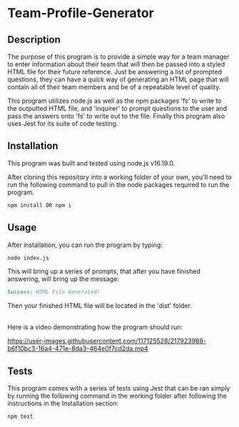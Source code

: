 # Team-Profile-Generator

## Description

The purpose of this program is to provide a simple way for a team manager to enter information about their team that will then be passed into a styled HTML file for their future reference. Just be answering a list of prompted questions, they can have a quick way of generating an HTML page that will contain all of their team members and be of a repeatable level of quality. 

This program utilizes node.js as well as the npm packages 'fs' to write to the outputted HTML file, and 'inquirer' to prompt questions to the user and pass the answers onto 'fs' to write out to the file. Finally this program also uses Jest for its suite of code testing.

## Installation

This program was built and tested using node.js v16.19.0.

After cloning this repository into a working folder of your own, you'll need to run the following command to pull in the node packages required to run the program.

```md
npm install OR npm i
```

## Usage

After installation, you can run the program by typing:

```md
node index.js
```

This will bring up a series of prompts, that after you have finished answering, will bring up the message:

```md
Success: HTML File Generated!
```

Then your finished HTML file will be located in the 'dist' folder.

<br>
Here is a video demonstrating how the program should run:

https://user-images.githubusercontent.com/117125528/217923988-b6f10bc3-16a4-471e-8da3-464e0f7cd2da.mp4


## Tests

This program comes with a series of tests using Jest that can be ran simply by running the following command in the working folder after following the instructions in the Installation section:

```md
npm test
```

